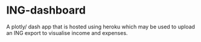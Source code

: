 # ING-dashboard
A plotly/ dash app that is hosted using heroku which may be used to upload an ING export to visualise income and expenses.
